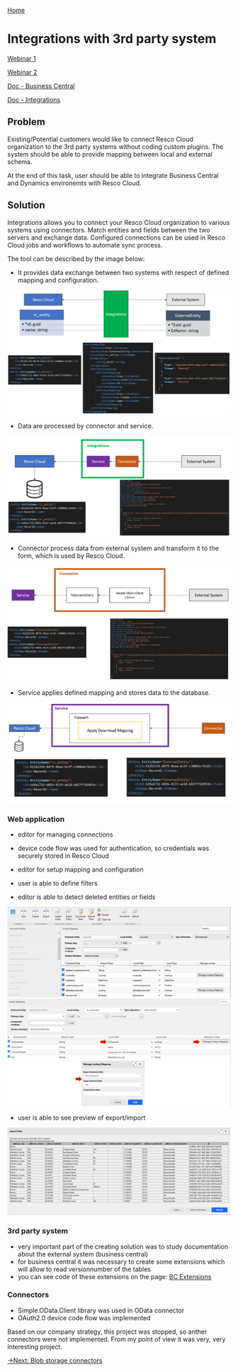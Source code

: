 [Home](../README.md)
# Integrations with 3rd party system

[Webinar 1](https://www.youtube.com/watch?v=dJET31E0l0E&t=2189s)

[Webinar 2](https://www.youtube.com/watch?v=trD-VEk360Q&t=1678s)

[Doc - Business Central](https://docs.resco.net/wiki/Business_Central)

[Doc - Integrations](https://docs.resco.net/wiki/Integrations)

## Problem
Existing/Potential customers would like to connect Resco Cloud organization to the 3rd party systems without coding custom plugins.
The system should be able to provide mapping between local and external schema. 

At the end of this task, user should be able to integrate Business Central and Dynamics environemts with Resco Cloud.


## Solution
Integrations allows you to connect your Resco Cloud organization to various systems using connectors. Match entities and fields between the two servers and exchange data. Configured connections can be used in Resco Cloud jobs and workflows to automate sync process.

The tool can be described by the image below:

* It provides data exchange between two systems with respect of defined mapping and configuration.

![integrations diagram](integrationsDiagram.png)

* Data are processed by connector and service.

![odata response to resco](odataResponseToResco.png)

* Connector process data from external system and transform it to the form, which is used by Resco Cloud.

![connector diagram](connectorDiagram.png)

* Service applies defined mapping and stores data to the database. 

![service diagram](serviceDiagram.png)

### Web application
- editor for managing connections
- device code flow was used for authentication, so credentials was securely stored in Resco Cloud

- editor for setup mapping and configuration
- user is able to define filters
- editor is able to detect deleted entities or fields

![editor overview](editorOverview.png)
![lookup mapping](lookupMapping.png)

- user is able to see preview of export/import

![import preview](importPreview.png)

### 3rd party system
- very important part of the creating solution was to study documentation about the external system (business central)
- for business central it was necessary to create some extensions which will allow to read versionnumber of the tables
- you can see code of these extensions on the page: [BC Extensions](https://github.com/Resconet/RescoIntegrations)

### Connectors
- Simple.OData.Client library was used in OData connector
- OAuth2.0 device code flow was implemented

Based on our company strategy, this project was stopped, so anther connectors were not implemented. 
From my point of view it was very, very interesting project.

[->Next: Blob storage connectors](../blobStorage/readme.md)